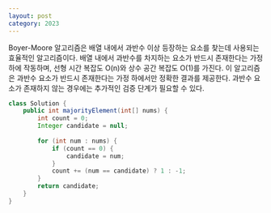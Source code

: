 ```yaml
---
layout: post
category: 2023
---
```


Boyer-Moore 알고리즘은 배열 내에서 과반수 이상 등장하는 요소를 찾는데 사용되는 효율적인 알고리즘이다. 
배열 내에서 과반수를 차지하는 요소가 반드시 존재한다는 가정 하에 작동하며, 선형 시간 복잡도 O(n)와 상수 공간 복잡도 O(1)를 가진다.
이 알고리즘은 과반수 요소가 반드시 존재한다는 가정 하에서만 정확한 결과를 제공한다. 과반수 요소가 존재하지 않는 경우에는 추가적인 검증 단계가 필요할 수 있다.

```java
class Solution {
    public int majorityElement(int[] nums) {
        int count = 0;
        Integer candidate = null;
        
        for (int num : nums) {
            if (count == 0) {
                candidate = num;
            }
            count += (num == candidate) ? 1 : -1;
        }
        return candidate;
    }
}
```